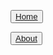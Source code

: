 
<head> 
  <link rel="stylesheet" href="styles.css">
</head>

<div class="tab">
<nav id="site-nav">

<button class="tablinks" ><a href="home.md">Home</a></button>

<button class="tablinks"><a href="about.html">About</a></button>

</nav>
 </div>

